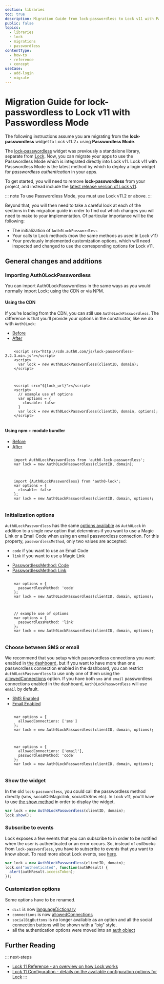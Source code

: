 ```yaml
---
section: libraries
toc: true
description: Migration Guide from lock-passwordless to Lock v11 with Passwordless Mode
public: false
topics:
  - libraries
  - lock
  - migrations
  - passwordless
contentType:
  - how-to
  - reference
  - concept
useCase:
  - add-login
  - migrate
---
```

# Migration Guide for lock-passwordless to Lock v11 with Passwordless Mode

The following instructions assume you are migrating from the **lock-passwordless** widget to Lock v11.2+ using **Passwordless Mode**.

The [lock-passwordless](https://github.com/auth0/lock-passwordless) widget was previously a standalone library, separate from [Lock](/libraries/lock). Now, you can migrate your apps to use the Passwordless Mode which is integrated directly into Lock v11. Lock v11 with Passwordless Mode is the latest method by which to deploy a login widget for <dfn data-key="passwordless">passwordless authentication</dfn> in your apps.

To get started, you will need to remove **lock-passwordless** from your project, and instead include the [latest release version of Lock v11](https://github.com/auth0/lock/releases). 

::: note
To use Passwordless Mode, you must use Lock v11.2 or above.
:::

Beyond that, you will then need to take a careful look at each of the sections in this migration guide in order to find out which changes you will need to make to your implementation. Of particular importance will be the following:

* The initialization of `Auth0LockPasswordless`
* Your calls to Lock methods (now the same methods as used in Lock v11)
* Your previously implemented customization options, which will need inspected and changed to use the corresponding options for Lock v11.

## General changes and additions

### Importing Auth0LockPasswordless

You can import Auth0LockPasswordless in the same ways as you would normally import Lock; using the CDN or via NPM.

#### Using the CDN

If you're loading from the CDN, you can still use `Auth0LockPasswordless`. The difference is that you'll provide your options in the constructor, like we do with `Auth0Lock`:

<div class="code-picker">
  <div class="languages-bar">
    <ul>
      <li><a href="#cdn-before" data-toggle="tab">Before</a></li>
      <li><a href="#cdn-after" data-toggle="tab">After</a></li>
    </ul>
  </div>
  <div class="tab-content">
    <div id="cdn-before" class="tab-pane active">
    <pre class="hljs html"><code>
    &lt;script src=&quot;http://cdn.auth0.com/js/lock-passwordless-2.2.3.min.js&quot;&gt;&lt;/script&gt;
    &lt;script&gt;
      var lock = new Auth0LockPasswordless(clientID, domain);
    &lt;/script&gt;
    </code></pre>
    </div>
    <div id="cdn-after" class="tab-pane">
    <pre class="hljs html"><code>
    &lt;script src=&quot;${lock_url}&quot;&gt;&lt;/script&gt;
    &lt;script&gt;
      // example use of options
      var options = {
        closable: false
      }
      var lock = new Auth0LockPasswordless(clientID, domain, options);
    &lt;/script&gt;
    </code></pre>
    </div>
  </div>
</div>

#### Using npm + module bundler

<div class="code-picker">
  <div class="languages-bar">
    <ul>
      <li><a href="#npm-before" data-toggle="tab">Before</a></li>
      <li><a href="#npm-after" data-toggle="tab">After</a></li>
    </ul>
  </div>
  <div class="tab-content">
    <div id="npm-before" class="tab-pane active">
    <pre class="hljs js"><code>
    import Auth0LockPasswordless from 'auth0-lock-passwordless';
    var lock = new Auth0LockPasswordless(clientID, domain);
    </code></pre>
    </div>
    <div id="npm-after" class="tab-pane">
    <pre class="hljs js"><code>
    import {Auth0LockPasswordless} from 'auth0-lock';
    var options = {
      closable: false
    };
    var lock = new Auth0LockPasswordless(clientID, domain, options);
    </code></pre>
    </div>
  </div>
</div>

### Initialization options

`Auth0LockPasswordless` has the same [options available](/libraries/lock/v11/configuration) as `Auth0Lock` in addition to a single new option that determines if you want to use a Magic Link or a Email Code when using an email passwordless connection. For this property, `passwordlessMethod`, only two values are accepted:

- `code` if you want to use an Email Code
- `link` if you want to use a Magic Link

<div class="code-picker">
  <div class="languages-bar">
    <ul>
      <li><a href="#method-code" data-toggle="tab">PasswordlessMethod: Code</a></li>
      <li><a href="#method-link" data-toggle="tab">PasswordlessMethod: Link</a></li>
    </ul>
  </div>
  <div class="tab-content">
    <div id="method-code" class="tab-pane active">
    <pre class="hljs js"><code>
    var options = {
      passwordlessMethod: 'code'
    };
    var lock = new Auth0LockPasswordless(clientID, domain, options);
    </code></pre>
    </div>
    <div id="method-link" class="tab-pane">
    <pre class="hljs js"><code>
    // example use of options
    var options = {
      passwordlessMethod: 'link'
    };
    var lock = new Auth0LockPasswordless(clientID, domain, options);
    </code></pre>
    </div>
  </div>
</div>

### Choose between SMS or email

We recommend that you setup which passwordless connections you want enabled in [the dashboard](${manage_url}/#/connections/passwordless), but if you want to have more than one passwordless connection enabled in the dashboard, you can restrict `Auth0LockPasswordless` to use only one of them using the [allowedConnections](/libraries/lock/v11/customization#allowedconnections-array-) option.
If you have both `sms` and `email` passwordless connections enabled in the dashboard, `Auth0LockPasswordless` will use `email` by default.

<div class="code-picker">
  <div class="languages-bar">
    <ul>
      <li><a href="#sms-enabled" data-toggle="tab">SMS Enabled</a></li>
      <li><a href="#email-enabled" data-toggle="tab">Email Enabled</a></li>
    </ul>
  </div>
  <div class="tab-content">
    <div id="sms-enabled" class="tab-pane active">
    <pre class="hljs js"><code>
    var options = {
      allowedConnections: ['sms']
    };
    var lock = new Auth0LockPasswordless(clientID, domain, options);
    </code></pre>
    </div>
    <div id="email-enabled" class="tab-pane">
    <pre class="hljs js"><code>
    var options = {
      allowedConnections: ['email'],
      passwordlessMethod: 'code'
    };
    var lock = new Auth0LockPasswordless(clientID, domain, options);
    </code></pre>
    </div>
  </div>
</div>

### Show the widget

In the old `lock-passwordless`, you could call the passwordless method directly (sms, socialOrMagiclink, socialOrSms etc). In Lock v11, you'll have to use [the show method](/libraries/lock/v11/api#show-) in order to display the widget.

```js
var lock = new Auth0LockPasswordless(clientID, domain);
lock.show();
```

### Subscribe to events

Lock exposes a few events that you can subscribe to in order to be notified when the user is authenticated or an error occurs. So, instead of <dfn data-key="callback">callbacks</dfn> from `lock-passwordless`, you have to subscribe to events that you want to know about. To read more about Lock events, see [here](/libraries/lock/v11/api#on-).

```js
var lock = new Auth0LockPasswordless(clientID, domain);
lock.on("authenticated", function(authResult) {
  alert(authResult.accessToken);
});
```

### Customization options

Some options have to be renamed.

* `dict` is now [languageDictionary](/libraries/lock/v11/configuration#languagedictionary-object-)
* `connections` is now [allowedConnections](/libraries/lock/v11/configuration#allowedconnections-array-)
* `socialBigButtons` is no longer available as an option and all the social connection buttons will be shown with a "big" style.
* all the authentication options were moved into an [auth object](/libraries/lock/v11/configuration#auth-object-)

## Further Reading

::: next-steps
- [Lock 11 Reference - an overview on how Lock works](/libraries/lock/v11)
- [Lock 11 Configuration - details on the available configuration options for Lock](/libraries/lock/v11/configuration)
:::
